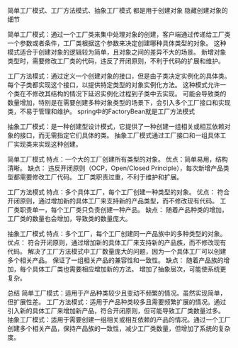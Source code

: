 简单工厂模式、工厂方法模式、抽象工厂模式
都是用于创建对象  隐藏创建对象的细节

简单工厂模式：通过一个工厂类来集中处理对象的创建，客户端通过传递给工厂类一个参数或者条件，工厂类根据这个参数来决定创建哪种具体类型的对象。
            这种模式适合于创建对象的逻辑较为简单，且对象之间的差异不大的场景。
            新增对象类型时，需要修改工厂类的代码，违反了开闭原则，不利于代码的扩展和维护。

工厂方法模式：通过定义一个创建对象的接口，但是由子类决定实例化的具体类。每个子类都实现这个接口，以提供特定类型的对象实例化方法。
            这种模式允许一个类在不修改其结构的情况下延迟实例化过程到子类中去实现。
            可能会导致类的数量增加，特别是在需要创建多种对象类型的场景下，会引入多个工厂接口和实现类，不易于管理和维护。
            spring中的FactoryBean就是工厂方法模式  

抽象工厂模式：是一种创建型设计模式，它提供了一种创建一组相关或相互依赖对象的接口，而无需指定它们具体的类。
            抽象工厂模式通过工厂接口和一组具体工厂实现类来实现这种创建。


简单工厂模式
特点：一个大的工厂创建所有类型的对象。
优点：简单易用，结构清晰。
缺点：
违反开闭原则（OCP，Open/Closed Principle），每次新增产品类型都需要修改工厂代码。
工厂类职责过重，不利于维护和扩展。

工厂方法模式
特点：多个具体工厂，每个工厂创建一种类型的对象。
优点：
符合开闭原则，通过增加新的具体工厂来支持新的产品类型，而不修改现有代码。
工厂类职责单一，每个工厂类只负责创建一种产品。
缺点：
随着产品种类的增加，工厂类的数量也会增加，导致类的数量庞大。

抽象工厂模式
特点：多个工厂，每个工厂创建同一产品族中的多种类型的对象。
优点：
符合开闭原则，通过增加新的具体工厂来支持新的产品族，而不修改现有代码。
解决了工厂方法模式中工厂数量庞大的问题，因为一个具体工厂可以创建多个相关产品。
保证了一组相关产品的兼容性和一致性。
缺点：
随着产品族的增加，每个具体工厂类也需要相应增加新的方法。
增加了抽象层次，可能使系统更复杂。

总结
简单工厂模式：适用于产品种类较少且变动不频繁的情况。虽然实现简单，但扩展性差。
工厂方法模式：适用于产品种类较多且需要频繁扩展的情况。通过引入新的具体工厂来增加新产品，符合开闭原则，但可能导致工厂类数量过多。
抽象工厂模式：适用于需要创建一组相关或相互依赖的产品的情况。通过一个工厂创建多个相关产品，保持产品族的一致性，减少工厂类数量，但增加了系统的复杂度。

